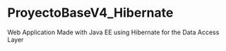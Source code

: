 # ProyectoBaseV4_Hibernate
Web Application Made with Java EE using Hibernate for the Data Access Layer
